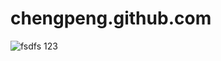 # chengpeng.github.com
![fsdfs](https://github.com/nanyangcheng/chengpeng.github.io/blob/master/psb%20(4).jpg)
123